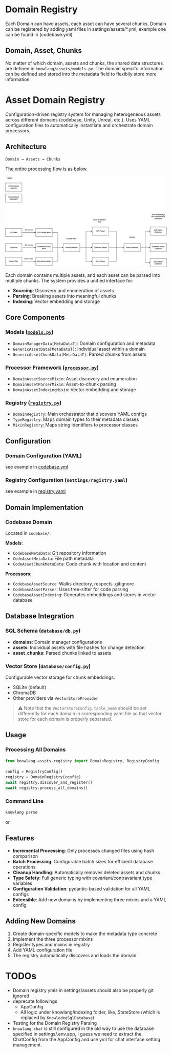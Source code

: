 # Domain Registry 
Each Domain can have assets, each asset can have several chunks.
Domain can be registered by adding yaml files in settings/assets/*.yml, example one can be found in (codebase.yml)


## Domain, Asset, Chunks
No matter of which domain, assets and chunks, the shared data structures are defined in `knowlang/assets/models.py`.
The domain speicifc information can be defined and stored into the metadata field to flexibily store more information.

# Asset Domain Registry

Configuration-driven registry system for managing heterogeneous assets across different domains (codebase, Unity, Unreal, etc.). Uses YAML configuration files to automatically instantiate and orchestrate domain processors.

## Architecture

```
Domain → Assets → Chunks
```
The entire processing flow is as below.

![Domain,Asset,Registry](knowlang/assets/DomainAssetChunk.jpg)

Each domain contains multiple assets, and each asset can be parsed into multiple chunks. The system provides a unified interface for:
- **Sourcing**: Discovery and enumeration of assets
- **Parsing**: Breaking assets into meaningful chunks  
- **Indexing**: Vector embedding and storage

## Core Components

### Models ([`models.py`](knowlang/assets/models.py))
- `DomainManagerData[MetaDataT]`: Domain configuration and metadata
- `GenericAssetData[MetaDataT]`: Individual asset within a domain
- `GenericAssetChunkData[MetaDataT]`: Parsed chunks from assets

### Processor Framework ([`processor.py`](knowlang/assets/processor.py))
- `DomainAssetSourceMixin`: Asset discovery and enumeration
- `DomainAssetParserMixin`: Asset-to-chunk parsing
- `DomainAssetIndexingMixin`: Vector embedding and storage

### Registry ([`registry.py`](knowlang/assets/registry.py))
- `DomainRegistry`: Main orchestrator that discovers YAML configs
- `TypeRegistry`: Maps domain types to their metadata classes
- `MixinRegistry`: Maps string identifiers to processor classes

## Configuration

### Domain Configuration (YAML)
see example in [codebase.yml](settings/assets/codebase.yml)

### Registry Configuration (`settings/registry.yaml`)
see example in [registry.yaml](settings/registry.yaml)

## Domain Implementation

### Codebase Domain
Located in `codebase/`:

**Models**:
- `CodebaseMetaData`: Git repository information
- `CodeAssetMetaData`: File path metadata
- `CodeAssetChunkMetaData`: Code chunk with location and content

**Processors**:
- `CodebaseAssetSource`: Walks directory, respects .gitignore
- `CodebaseAssetParser`: Uses tree-sitter for code parsing
- `CodebaseAssetIndexing`: Generates embeddings and stores in vector database

## Database Integration

### SQL Schema (`database/db.py`)
- **domains**: Domain manager configurations
- **assets**: Individual assets with file hashes for change detection
- **asset_chunks**: Parsed chunks linked to assets

### Vector Store (`database/config.py`)
Configurable vector storage for chunk embeddings:
- SQLite (default)
- ChromaDB
- Other providers via `VectorStoreProvider`

>⚠️ Note that the `VectorStoreConfig.table_name` should be set differently for each domain in corresponding yaml file so that vector store for each domain is properly separated.

## Usage

### Processing All Domains
```python
from knowlang.assets.registry import DomainRegistry, RegistryConfig

config = RegistryConfig()
registry = DomainRegistry(config)
await registry.discover_and_register()
await registry.process_all_domains()
```

### Command Line
```bash
knowlang parse
```
or


## Features

- **Incremental Processing**: Only processes changed files using hash comparison
- **Batch Processing**: Configurable batch sizes for efficient database operations  
- **Cleanup Handling**: Automatically removes deleted assets and chunks
- **Type Safety**: Full generic typing with covariant/contravariant type variables
- **Configuration Validation**: pydantic-based validation for all YAML configs
- **Extensible**: Add new domains by implementing three mixins and a YAML config

## Adding New Domains

1. Create domain-specific models to make the metadata type concrete
2. Implement the three processor mixins
3. Register types and mixins in registry
4. Add YAML configuration file
5. The registry automatically discovers and loads the domain

## 

# TODOs
- Domain registry ymls in settings/assets should also be properly git ignored
- deprecate followings
    - AppConfig
    - All logic under knowlang/indexing folder, like, StateStore (which is replaced by `KnowledegSqlDatabase`)
- Testing for the Domain Registry Parsing
- `knowlang chat` is still configured in the old way to use the database specified in settings/.env.app, I guess we need to extract the ChatConfig from the AppConfig and use yml for chat interface setting management.